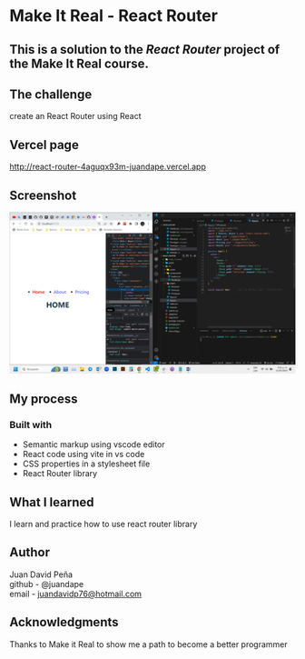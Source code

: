 # Make It Real - React Router
## This is a solution to the *React Router* project of the Make It Real course.

## The challenge
create an React Router using React

## Vercel page
http://react-router-4aguqx93m-juandape.vercel.app

## Screenshot
![print screen](./src/assets/print-screen.png)
## My process
### Built with
- Semantic markup using vscode editor
- React code using vite in vs code
- CSS properties in a stylesheet file
- React Router library

## What I learned
I learn and practice how to use react router library

## Author
Juan David Peña  
github - @juandape  
email - juandavidp76@hotmail.com  

## Acknowledgments
Thanks to Make it Real to show me a path to become a better programmer